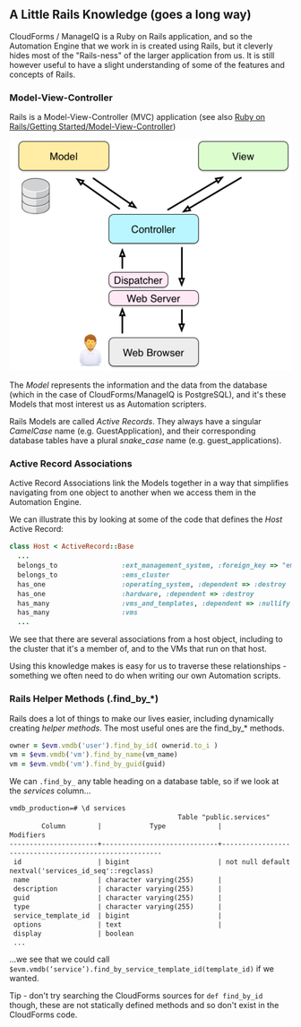 ## A Little Rails Knowledge (goes a long way)
CloudForms / ManageIQ is a Ruby on Rails application, and so the Automation Engine that we work in is created using Rails, but it cleverly hides most of the "Rails-ness" of the larger application from us. It is still however useful to have a slight understanding of some of the features and concepts of Rails.

### Model-View-Controller
Rails is a Model-View-Controller (MVC) application (see also [Ruby on Rails/Getting Started/Model-View-Controller](http://en.wikibooks.org/wiki/Ruby_on_Rails/Getting_Started/Model-View-Controller))

![Screenshot 1](images/mvc.png?)

The _Model_ represents the information and the data from the database (which in the case of CloudForms/ManageIQ is PostgreSQL), and it's these Models that most interest us as Automation scripters.

Rails Models are called _Active Records_. They always have a singular _CamelCase_ name (e.g. GuestApplication), and their corresponding database tables have a plural _snake\_case_ name (e.g. guest_applications).

### Active Record Associations

Active Record Associations link the Models together in a way that simplifies navigating from one object to another when we access them in the Automation Engine.

We can illustrate this by looking at some of the code that defines the _Host_ Active Record:

```ruby
class Host < ActiveRecord::Base
  ...
  belongs_to                :ext_management_system, :foreign_key => "ems_id"
  belongs_to                :ems_cluster
  has_one                   :operating_system, :dependent => :destroy
  has_one                   :hardware, :dependent => :destroy
  has_many                  :vms_and_templates, :dependent => :nullify
  has_many                  :vms
  ...
```
We see that there are several associations from a host object, including to the cluster that it's a member of, and to the VMs that run on that host.

Using this knowledge makes is easy for us to traverse these relationships - something we often need to do when writing our own Automation scripts.

### Rails Helper Methods (.find\_by\_*)
Rails does a lot of things to make our lives easier, including dynamically creating _helper methods_. The most useful ones are the find\_by\_\* methods.

```ruby
owner = $evm.vmdb('user').find_by_id( ownerid.to_i )
vm = $evm.vmdb('vm').find_by_name(vm_name)
vm = $evm.vmdb('vm').find_by_guid(guid)
```
We can ```.find_by_``` any table heading on a database table, so if we look at the _services_ column...

```
vmdb_production=# \d services
                                          Table "public.services"
        Column        |            Type             |                       Modifiers
----------------------+-----------------------------+-------------------------------------------------------
 id                   | bigint                      | not null default nextval('services_id_seq'::regclass)
 name                 | character varying(255)      |
 description          | character varying(255)      |
 guid                 | character varying(255)      |
 type                 | character varying(255)      |
 service_template_id  | bigint                      |
 options              | text                        |
 display              | boolean
 ...
```

...we see that we could call ```$evm.vmdb(‘service’).find_by_service_template_id(template_id)``` if we wanted.

Tip - don't try searching the CloudForms sources for ```def find_by_id``` though, these are not statically defined methods and so don't exist in the CloudForms code.


